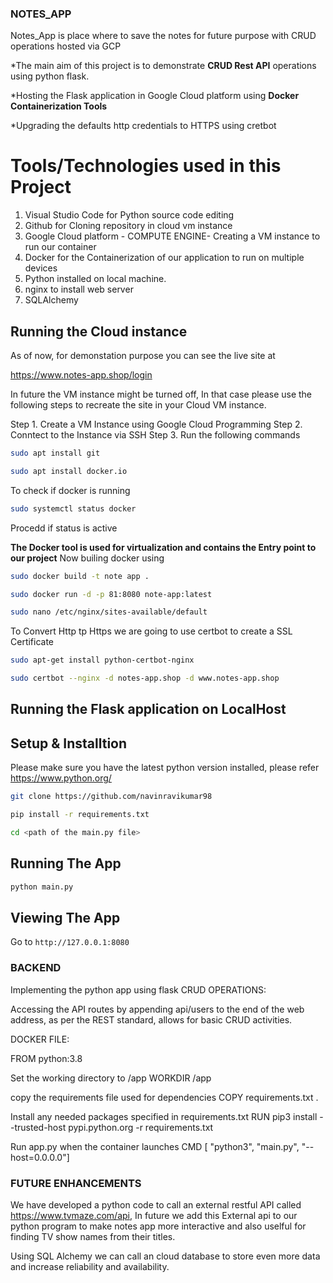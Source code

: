### NOTES_APP
Notes_App is place where to save the notes for future purpose with CRUD operations hosted via GCP

*The main aim of this project is to demonstrate **CRUD Rest API** operations using python flask.

*Hosting the Flask application in Google Cloud platform using **Docker Containerization Tools**

*Upgrading the defaults http credentials to HTTPS using cretbot

# Tools/Technologies used in this Project
1. Visual Studio Code for Python source code editing
2. Github for Cloning repository in cloud vm instance
3. Google Cloud platform - COMPUTE ENGINE- Creating a VM instance to run our container
4. Docker for the Containerization of our application to run on multiple devices
5. Python installed on local machine.
6. nginx to install web server
7. SQLAlchemy
## Running the Cloud instance

As of now, for demonstation purpose you can see the live site at

https://www.notes-app.shop/login

In future the VM instance might be turned off, In that case please use the following steps to recreate the site in your Cloud VM instance.

Step 1. Create a VM Instance using Google Cloud Programming
Step 2. Conntect to the Instance via SSH
Step 3.  Run the following commands

```bash
sudo apt install git
```

```bash
sudo apt install docker.io
```
To check if docker is running 

```bash
sudo systemctl status docker
```
Procedd if status is active

**The Docker tool is used for virtualization and contains the Entry point to our project**
Now builing docker using 
```bash
sudo docker build -t note app .
```
```bash
sudo docker run -d -p 81:8080 note-app:latest
```

```bash
sudo nano /etc/nginx/sites-available/default
```
To Convert Http tp Https we are going to use certbot to create a SSL Certificate
```bash
sudo apt-get install python-certbot-nginx
```

```bash
sudo certbot --nginx -d notes-app.shop -d www.notes-app.shop
```

## Running the Flask application on LocalHost

## Setup & Installtion

Please make sure you have the latest python version installed, please refer https://www.python.org/

```bash
git clone https://github.com/navinravikumar98
```

```bash
pip install -r requirements.txt
```
```bash
cd <path of the main.py file>
```
## Running The App

```bash
python main.py
```

## Viewing The App

Go to `http://127.0.0.1:8080`


### BACKEND

Implementing the python app using flask
CRUD OPERATIONS:

Accessing the API routes by appending api/users to the end of the web address, as per the REST standard, allows for basic CRUD activities.

DOCKER FILE:

FROM python:3.8

Set the working directory to /app
WORKDIR /app

copy the requirements file used for dependencies
COPY requirements.txt .

Install any needed packages specified in requirements.txt
RUN pip3 install --trusted-host pypi.python.org -r requirements.txt

Run app.py when the container launches
CMD [ "python3", "main.py", "--host=0.0.0.0"]

### FUTURE ENHANCEMENTS
We have developed a python code to call an external restful API called https://www.tvmaze.com/api, In future we add this External api to our python program to make notes app more interactive and also uselful for finding TV show names from their titles.

Using SQL Alchemy we can call an cloud database to store even more data and increase reliability and availability.

